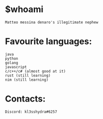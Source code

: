 # $whoami
```
Matteo messina denaro's illegitimate nephew
```

# Favourite languages:
```
java
python
golang
javascript
c/c++/c# (almost good at it)
rust (still learning)
nim (still learning)
```
# Contacts:
```
Discord: kl3sshydra#6257
```
